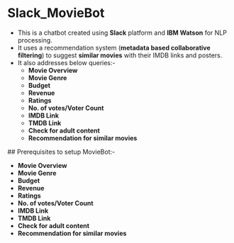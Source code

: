 # Slack_MovieBot
<ul>
	<li> This is a chatbot created using <b>Slack</b> platform and <b>IBM Watson</b> for NLP processing.</li>
	<li> It uses a recommendation system (<b>metadata based collaborative filtering</b>) to suggest <b>similar movies</b> with their IMDB links and posters.</li>
	<li> It also addresses below queries:-
		<ul>
			<li> <b>Movie Overview</b> </li>
			<li> <b>Movie Genre</b> </li>
			<li> <b>Budget</b> </li>
			<li> <b>Revenue</b> </li>
			<li> <b>Ratings</b> </li>
			<li> <b>No. of votes/Voter Count</b> </li>
			<li> <b>IMDB Link</b> </li>
			<li> <b>TMDB Link</b> </li>
			<li> <b>Check for adult content</b> </li>
			<li> <b>Recommendation for similar movies</b> </li>
		</ul>
	</li>
</ul>
## Prerequisites to setup MovieBot:- 
		<ul>
			<li> <b>Movie Overview</b> </li>
			<li> <b>Movie Genre</b> </li>
			<li> <b>Budget</b> </li>
			<li> <b>Revenue</b> </li>
			<li> <b>Ratings</b> </li>
			<li> <b>No. of votes/Voter Count</b> </li>
			<li> <b>IMDB Link</b> </li>
			<li> <b>TMDB Link</b> </li>
			<li> <b>Check for adult content</b> </li>
			<li> <b>Recommendation for similar movies</b> </li>
		</ul>
	


